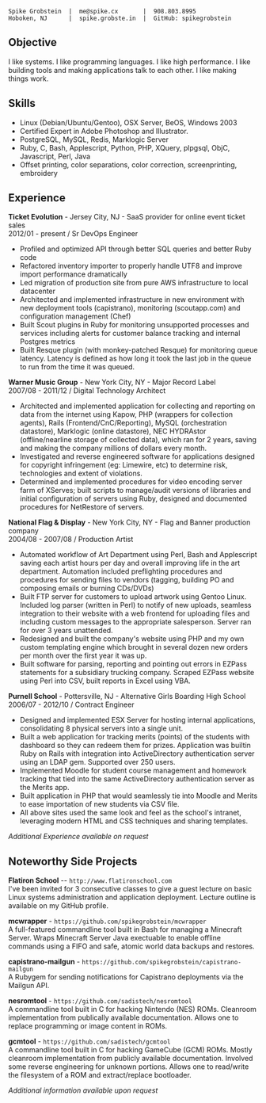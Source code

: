 

    Spike Grobstein  |  me@spike.cx       |  908.803.8995
    Hoboken, NJ      |  spike.grobste.in  |  GitHub: spikegrobstein

## Objective

I like systems. I like programming languages. I like high performance. I like building tools and
making applications talk to each other. I like making things work.

## Skills

 * Linux (Debian/Ubuntu/Gentoo), OSX Server, BeOS, Windows 2003
 * Certified Expert in Adobe Photoshop and Illustrator.
 * PostgreSQL, MySQL, Redis, Marklogic Server
 * Ruby, C, Bash, Applescript, Python, PHP, XQuery, plpgsql, ObjC, Javascript, Perl, Java
 * Offset printing, color separations, color correction, screenprinting, embroidery

## Experience

**Ticket Evolution** - Jersey City, NJ - SaaS provider for online event ticket sales  
2012/01 - present / Sr DevOps Engineer

 * Profiled and optimized API through better SQL queries and better Ruby code
 * Refactored inventory importer to properly handle UTF8 and improve import performance dramatically
 * Led migration of production site from pure AWS infrastructure to local datacenter
 * Architected and implemented infrastructure in new environment with new deployment tools (capistrano),
   monitoring (scoutapp.com) and configuration management (Chef)
 * Built Scout plugins in Ruby for monitoring unsupported processes and services including alerts for
   customer balance tracking and internal Postgres metrics
 * Built Resque plugin (with monkey-patched Resque) for monitoring queue latency. Latency is defined as
   how long it took the last job in the queue to run from the time it was queued.

**Warner Music Group** - New York City, NY - Major Record Label  
2007/08 - 2011/12 / Digital Technology Architect

 * Architected and implemented application for collecting and reporting on data from the internet using
   Kapow, PHP (wrappers for collection agents), Rails (Frontend/CnC/Reporting), MySQL (orchestration
   datastore), Marklogic (online datastore), NEC HYDRAstor (offline/nearline storage of collected data),
   which ran for 2 years, saving and making the company millions of dollars every month.
 * Investigated and reverse engineered software for applications designed for copyright infringement
   (eg: Limewire, etc) to determine risk, technologies and extent of violations.
 * Determined and implemented procedures for video encoding server farm of XServes; built scripts to
   manage/audit versions of libraries and initial configuration of servers using Ruby, designed and
   documented procedures for NetRestore of servers.

**National Flag & Display** - New York City, NY - Flag and Banner production company  
2004/08 - 2007/08 / Production Artist

 * Automated workflow of Art Department using Perl, Bash and Applescript saving each artist hours per
   day and overall improving life in the art department. Automation included preflighting procedures
   and procedures for sending files to vendors (tagging, building PO and composing emails or burning
   CDs/DVDs)
 * Built FTP server for customers to upload artwork using Gentoo Linux. Included log parser (written in
   Perl) to notify of new uploads, seamless integration to their website with a web frontend for uploading
   files and including custom messages to the appropriate salesperson. Server ran for over 3 years
   unattended.
 * Redesigned and built the company's website using PHP and my own custom templating engine which
   brought in several dozen new orders per month over the first year it was up.
 * Built software for parsing, reporting and pointing out errors in EZPass statements for a subsidiary
   trucking company. Scraped EZPass website using Perl into CSV, built reports in Excel using VBA.

**Purnell School** - Pottersville, NJ - Alternative Girls Boarding High School  
2006/07 - 2012/10 / Contract Engineer

 * Designed and implemented ESX Server for hosting internal applications, consolidating 8 physical
   servers into a single unit.
 * Built a web application for tracking merits (points) of the students with dashboard so they can
   redeem them for prizes. Application was builtin Ruby on Rails with integration into ActiveDirectory
   authentication server using an LDAP gem. Supported over 250 users.
 * Implemented Moodle for student course management and homework tracking that tied into the same
   ActiveDirectory authentication server as the Merits app.
 * Built application in PHP that would seamlessly tie into Moodle and Merits to ease importation of
   new students via CSV file.
 * All above sites used the same look and feel as the school's intranet, leveraging modern HTML and
   CSS techniques and sharing templates.

*Additional Experience available on request*

## Noteworthy Side Projects

**Flatiron School** -- `http://www.flatironschool.com`  
I've been invited for 3 consecutive classes to give a guest lecture on basic Linux systems administration
and application deployment. Lecture outline is available on my GitHub profile.

**mcwrapper** - `https://github.com/spikegrobstein/mcwrapper`  
A full-featured commandline tool built in Bash for managing a Minecraft Server. Wraps Minecraft Server
Java exectuable to enable offline commands using a FIFO and safe, atomic world data backups and restores.

**capistrano-mailgun** - `https://github.com/spikegrobstein/capistrano-mailgun`  
A Rubygem for sending notifications for Capistrano deployments via the Mailgun API.

**nesromtool** - `https://github.com/sadistech/nesromtool`  
A commandline tool built in C for hacking Nintendo (NES) ROMs. Cleanroom implementation from publically
available documentation. Allows one to replace programming or image content in ROMs.

**gcmtool** - `https://github.com/sadistech/gcmtool`  
A commandline tool built in C for hacking GameCube (GCM) ROMs. Mostly cleanroom implementation from
publicly available documentation. Involved some reverse engineering for unknown portions. Allows one
to read/write the filesystem of a ROM and extract/replace bootloader.

*Additional information available upon request*
